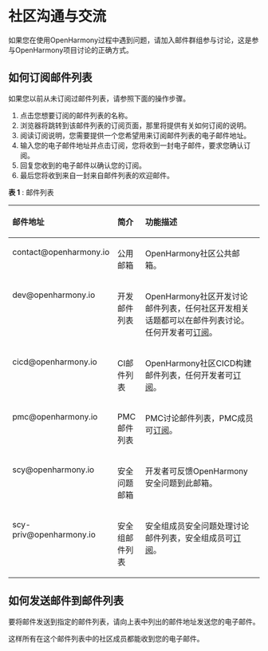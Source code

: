 # 社区沟通与交流<a name="ZH-CN_TOPIC_0000001051853133"></a>

如果您在使用OpenHarmony过程中遇到问题，请加入邮件群组参与讨论，这是参与OpenHarmony项目讨论的正确方式。

## 如何订阅邮件列表<a name="section103251821112117"></a>

如果您以前从未订阅过邮件列表，请参照下面的操作步骤。

1.  点击您想要订阅的邮件列表的名称。
2.  浏览器将跳转到该邮件列表的订阅页面，那里将提供有关如何订阅的说明。
3.  阅读订阅说明，您需要提供一个您希望用来订阅邮件列表的电子邮件地址。
4.  输入您的电子邮件地址并点击订阅，您将收到一封电子邮件，要求您确认订阅。
5.  回复您收到的电子邮件以确认您的订阅。
6.  最后您将收到来自一封来自邮件列表的欢迎邮件。

**表 1**  : 邮件列表

<a name="table198701222219"></a>
<table><thead align="left"><tr id="row16871202215210"><th class="cellrowborder" valign="top" width="20.757924207579244%" id="mcps1.2.4.1.1"><p id="p128719221213"><a name="p128719221213"></a><a name="p128719221213"></a>邮件地址</p>
</th>
<th class="cellrowborder" valign="top" width="11.65883411658834%" id="mcps1.2.4.1.2"><p id="p9227211844"><a name="p9227211844"></a><a name="p9227211844"></a>简介</p>
</th>
<th class="cellrowborder" valign="top" width="67.58324167583241%" id="mcps1.2.4.1.3"><p id="p28717224216"><a name="p28717224216"></a><a name="p28717224216"></a>功能描述</p>
</th>
</tr>
</thead>
<tbody><tr id="row1487115222219"><td class="cellrowborder" valign="top" width="20.757924207579244%" headers="mcps1.2.4.1.1 "><p id="p142153615915"><a name="p142153615915"></a><a name="p142153615915"></a>contact@openharmony.io</p>
</td>
<td class="cellrowborder" valign="top" width="11.65883411658834%" headers="mcps1.2.4.1.2 "><p id="p72211218412"><a name="p72211218412"></a><a name="p72211218412"></a>公用邮箱</p>
</td>
<td class="cellrowborder" valign="top" width="67.58324167583241%" headers="mcps1.2.4.1.3 "><p id="p1087114221623"><a name="p1087114221623"></a><a name="p1087114221623"></a><span id="text11580114031511"><a name="text11580114031511"></a><a name="text11580114031511"></a>OpenHarmony</span>社区公共邮箱。<span></span></p>
</td>
</tr>
<tr id="row107737404215"><td class="cellrowborder" valign="top" width="20.757924207579244%" headers="mcps1.2.4.1.1 "><p id="p148951611957"><a name="p148951611957"></a><a name="p148951611957"></a>dev@openharmony.io</p>
</td>
<td class="cellrowborder" valign="top" width="11.65883411658834%" headers="mcps1.2.4.1.2 "><p id="p822122113410"><a name="p822122113410"></a><a name="p822122113410"></a>开发邮件列表</p>
</td>
<td class="cellrowborder" valign="top" width="67.58324167583241%" headers="mcps1.2.4.1.3 "><p id="p16774144174210"><a name="p16774144174210"></a><a name="p16774144174210"></a><span id="text20103211124216"><a name="text20103211124216"></a><a name="text20103211124216"></a>OpenHarmony</span><span>社区开发讨论邮件列表，任何社区开发相关话题都可以在邮件列表讨论。任何开发者可</span><a href="https://lists.openatom.io/postorius/lists/dev.openharmony.io" target="_blank" rel="noopener noreferrer">订阅</a><span>。</span></p>
</td>
</tr>
<tr id="row7871622728"><td class="cellrowborder" valign="top" width="20.757924207579244%" headers="mcps1.2.4.1.1 "><p id="p44601613113817"><a name="p44601613113817"></a><a name="p44601613113817"></a>cicd@openharmony.io</p>
</td>
<td class="cellrowborder" valign="top" width="11.65883411658834%" headers="mcps1.2.4.1.2 "><p id="p222202115413"><a name="p222202115413"></a><a name="p222202115413"></a>CI邮件列表</p>
</td>
<td class="cellrowborder" valign="top" width="67.58324167583241%" headers="mcps1.2.4.1.3 "><p id="p16871822628"><a name="p16871822628"></a><a name="p16871822628"></a><span id="text174641244154914"><a name="text174641244154914"></a><a name="text174641244154914"></a>OpenHarmony</span>社区CICD构建邮件列表，任何开发者可<a href="https://lists.openatom.io/postorius/lists/cicd.openharmony.io" target="_blank" rel="noopener noreferrer">订阅</a>。</p>
</td>
</tr>
<tr id="row8715135275716"><td class="cellrowborder" valign="top" width="20.757924207579244%" headers="mcps1.2.4.1.1 "><p id="p3716452175711"><a name="p3716452175711"></a><a name="p3716452175711"></a>pmc@openharmony.io</p>
</td>
<td class="cellrowborder" valign="top" width="11.65883411658834%" headers="mcps1.2.4.1.2 "><p id="p112292113412"><a name="p112292113412"></a><a name="p112292113412"></a>PMC邮件列表</p>
</td>
<td class="cellrowborder" valign="top" width="67.58324167583241%" headers="mcps1.2.4.1.3 "><p id="p1571612525573"><a name="p1571612525573"></a><a name="p1571612525573"></a>PMC讨论邮件列表，PMC成员可<a href="https://lists.openatom.io/postorius/lists/pmc.openharmony.io/" target="_blank" rel="noopener noreferrer">订阅</a>。</p>
</td>
</tr>
<tr id="row77591655145717"><td class="cellrowborder" valign="top" width="20.757924207579244%" headers="mcps1.2.4.1.1 "><p id="p311833519387"><a name="p311833519387"></a><a name="p311833519387"></a>scy@openharmony.io</p>
</td>
<td class="cellrowborder" valign="top" width="11.65883411658834%" headers="mcps1.2.4.1.2 "><p id="p11530134203816"><a name="p11530134203816"></a><a name="p11530134203816"></a>安全问题邮箱</p>
</td>
<td class="cellrowborder" valign="top" width="67.58324167583241%" headers="mcps1.2.4.1.3 "><p id="p20127152355810"><a name="p20127152355810"></a><a name="p20127152355810"></a>开发者可反馈<span id="text162005351389"><a name="text162005351389"></a><a name="text162005351389"></a>OpenHarmony</span>安全问题到此邮箱。</p>
</td>
</tr>
<tr id="row1713010314581"><td class="cellrowborder" valign="top" width="20.757924207579244%" headers="mcps1.2.4.1.1 "><p id="p311943316586"><a name="p311943316586"></a><a name="p311943316586"></a>scy-priv@openharmony.io</p>
</td>
<td class="cellrowborder" valign="top" width="11.65883411658834%" headers="mcps1.2.4.1.2 "><p id="p10231211144"><a name="p10231211144"></a><a name="p10231211144"></a>安全组邮件列表</p>
</td>
<td class="cellrowborder" valign="top" width="67.58324167583241%" headers="mcps1.2.4.1.3 "><p id="p17119183319584"><a name="p17119183319584"></a><a name="p17119183319584"></a>安全组成员安全问题处理讨论邮件列表，安全组成员可<a href="https://lists.openatom.io/postorius/lists/scy-priv.openharmony.io/" target="_blank" rel="noopener noreferrer">订阅</a>。</p>
</td>
</tr>
</tbody>
</table>


## 如何发送邮件到邮件列表<a name="section09801118222"></a>

要将邮件发送到指定的邮件列表，请向上表中列出的邮件地址发送您的电子邮件。

这样所有在这个邮件列表中的社区成员都能收到您的电子邮件。
